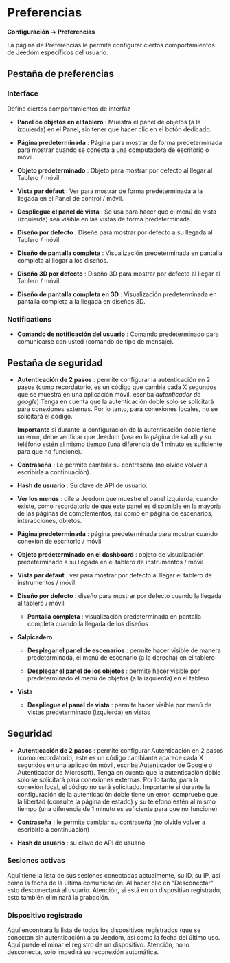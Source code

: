 # Preferencias
**Configuración → Preferencias**

La página de Preferencias le permite configurar ciertos comportamientos de Jeedom específicos del usuario.

## Pestaña de preferencias

### Interface

Define ciertos comportamientos de interfaz

- **Panel de objetos en el tablero** : Muestra el panel de objetos (a la izquierda) en el Panel, sin tener que hacer clic en el botón dedicado.
- **Página predeterminada** : Página para mostrar de forma predeterminada para mostrar cuando se conecta a una computadora de escritorio o móvil.
- **Objeto predeterminado** : Objeto para mostrar por defecto al llegar al Tablero / móvil.

- **Vista par défaut** : Ver para mostrar de forma predeterminada a la llegada en el Panel de control / móvil.
- **Despliegue el panel de vista** : Se usa para hacer que el menú de vista (izquierda) sea visible en las vistas de forma predeterminada.

- **Diseño por defecto** : Diseñe para mostrar por defecto a su llegada al Tablero / móvil.
- **Diseño de pantalla completa** : Visualización predeterminada en pantalla completa al llegar a los diseños.

- **Diseño 3D por defecto** : Diseño 3D para mostrar por defecto al llegar al Tablero / móvil.
- **Diseño de pantalla completa en 3D** : Visualización predeterminada en pantalla completa a la llegada en diseños 3D.

### Notifications

- **Comando de notificación del usuario** : Comando predeterminado para comunicarse con usted (comando de tipo de mensaje).

## Pestaña de seguridad

- **Autenticación de 2 pasos** : permite configurar la autenticación en 2 pasos (como recordatorio, es un código que cambia cada X segundos que se muestra en una aplicación móvil, escriba *autenticador de google*) Tenga en cuenta que la autenticación doble solo se solicitará para conexiones externas. Por lo tanto, para conexiones locales, no se solicitará el código.

  **Importante** si durante la configuración de la autenticación doble tiene un error, debe verificar que Jeedom (vea en la página de salud) y su teléfono estén al mismo tiempo (una diferencia de 1 minuto es suficiente para que no funcione).

- **Contraseña** : Le permite cambiar su contraseña (no olvide volver a escribirla a continuación).

- **Hash de usuario** : Su clave de API de usuario.

-   **Ver los menús** : dile a Jeedom que muestre el panel
    izquierda, cuando existe, como recordatorio de que este panel es
    disponible en la mayoría de las páginas de complementos, así como en
    página de escenarios, interacciones, objetos.

-   **Página predeterminada** : página predeterminada para mostrar cuando
    conexión de escritorio / móvil

-   **Objeto predeterminado en el dashboard** : objeto de visualización predeterminado
    a su llegada en el tablero de instrumentos / móvil

-   **Vista par défaut** : ver para mostrar por defecto al llegar
    el tablero de instrumentos / móvil

-   **Diseño por defecto** : diseño para mostrar por defecto cuando
    la llegada al tablero / móvil

    -   **Pantalla completa** : visualización predeterminada en pantalla completa cuando
        la llegada de los diseños

-   **Salpicadero**

    -   **Desplegar el panel de escenarios** : permite hacer visible
        de manera predeterminada, el menú de escenario (a la derecha) en el tablero

    -   **Desplegar el panel de los objetos** : permite hacer visible por
        predeterminado el menú de objetos (a la izquierda) en el tablero

-   **Vista**

    -   **Despliegue el panel de vista** : permite hacer visible por
        menú de vistas predeterminado (izquierda) en vistas

Seguridad
--------

-   **Autenticación de 2 pasos** : permite configurar
    Autenticación en 2 pasos (como recordatorio, este es un código cambiante
    aparece cada X segundos en una aplicación móvil, escriba
    Autenticador de Google o Autenticador de Microsoft). Tenga en cuenta que la autenticación doble solo se solicitará para conexiones externas. Por lo tanto, para la conexión local, el código no será solicitado. Importante si durante la configuración de la autenticación doble tiene un error, compruebe que la libertad (consulte la página de estado) y su teléfono estén al mismo tiempo (una diferencia de 1 minuto es suficiente para que no funcione)

-   **Contraseña** : le permite cambiar su contraseña (no
    olvide volver a escribirlo a continuación)

-   **Hash de usuario** : su clave de API de usuario


### Sesiones activas

Aquí tiene la lista de sus sesiones conectadas actualmente, su ID, su IP, así como la fecha de la última comunicación. Al hacer clic en &quot;Desconectar&quot; esto desconectará al usuario. Atención, si está en un dispositivo registrado, esto también eliminará la grabación.

### Dispositivo registrado

Aquí encontrará la lista de todos los dispositivos registrados (que se conectan sin autenticación) a su Jeedom, así como la fecha del último uso.
Aquí puede eliminar el registro de un dispositivo. Atención, no lo desconecta, solo impedirá su reconexión automática.
